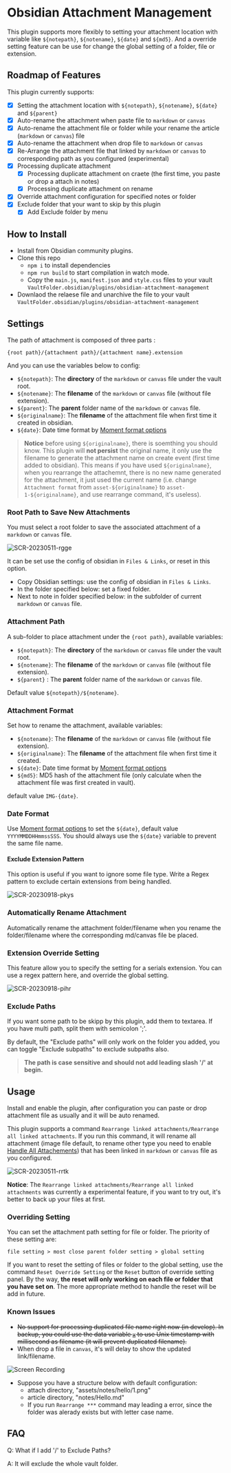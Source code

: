 # Obsidian Attachment Management

This plugin supports more flexibly to setting your attachment location with variable like `${notepath}`, `${notename}`, `${date}` and `${md5}`. And a override setting feature can be use for change the global setting of a folder, file or extension.

## Roadmap of Features

This plugin currently supports:

- [x] Setting the attachment location with `${notepath}`, `${notename}`, `${date}` and `${parent}`
- [x] Auto-rename the attachment when paste file to `markdown` or `canvas`
- [x] Auto-rename the attachment file or folder while your rename the article (`markdown` or `canvas`) file
- [x] Auto-rename the attachment when drop file to `markdown` or `canvas`
- [x] Re-Arrange the attachment file that linked by `markdown` or `canvas` to corresponding path as you configured (experimental)
- [x] Processing duplicate attachment
  - [x] Processing duplicate attachment on craete (the first time, you paste or drop a attach in notes)
  - [x] Processing duplicate attachment on rename
- [x] Override attachment configuration for specified notes or folder
- [x] Exclude folder that your want to skip by this plugin
  - [x] Add Exclude folder by menu

## How to Install

- Install from Obsidian community plugins.
- Clone this repo
  - `npm i` to install dependencies
  - `npm run build` to start compilation in watch mode.
  - Copy the `main.js`, `manifest.json` and `style.css` files to your vault `VaultFolder.obsidian/plugins/obsidian-attachment-management`
- Downlaod the relaese file and unarchive the file to your vault `VaultFolder.obsidian/plugins/obsidian-attachment-management`

## Settings

The path of attachment is composed of three parts :

```
{root path}/{attachment path}/{attachment name}.extension
```

And you can use the variables below to config:

- `${notepath}`: The **directory** of the `markdown` or `canvas` file under the vault root.
- `${notename}`: The **filename** of the `markdown` or `canvas` file (without file extension).
- `${parent}`: The **parent** folder name of the `markdown` or `canvas` file.
- `${originalname}`: The **filename** of the attachment file when first time it created in obsidian.
- `${date}`: Date time format by [Moment format options](https://momentjscom.readthedocs.io/en/latest/moment/04-displaying/01-format)

> **Notice** before using `${originalname}`, there is soemthing you should know. This plugin will **not persist** the original name, it only use the filename to generate the attachment name on create event (first time added to obsidian). This means if you have used `${originalname}`, when you rearrange the attachemnt, there is no new name generated for the attachment, it just used the current name (i.e. change `Attachment format` from `asset-${originalname}` to `asset-1-${originalname}`, and use rearrange command, it's useless).

### Root Path to Save New Attachments

You must select a root folder to save the associated attachment of a `markdown` or `canvas` file.

![SCR-20230511-rgge](./images/SCR-20230511-rgge.png)

It can be set use the config of obsidian in `Files & Links`, or reset in this option.

- Copy Obsidian settings: use the config of obsidian in `Files & Links`.
- In the folder specified below: set a fixed folder.
- Next to note in folder specified below: in the subfolder of current `markdown` or `canvas` file.

### Attachment Path

A sub-folder to place attachment under the `{root path}`, available variables:

- `${notepath}`: The **directory** of the `markdown` or `canvas` file under the vault root.
- `${notename}`: The **filename** of the `markdown` or `canvas` file (without file extension).
- `${parent}` : The **parent** folder name of the `markdown` or `canvas` file.

Default value `${notepath}/${notename}`.

### Attachment Format

Set how to rename the attachment, available variables:

- `${notename}`: The **filename** of the `markdown` or `canvas` file (without file extension).
- `${originalname}`: The **filename** of the attachment file when first time it created.
- `${date}`: Date time format by [Moment format options](https://momentjscom.readthedocs.io/en/latest/moment/04-displaying/01-format)
- `${md5}`: MD5 hash of the attachment file (only calculate when the attachment file was first created in vault).

default value `IMG-{date}`.

### Date Format

Use [Moment format options](https://momentjscom.readthedocs.io/en/latest/moment/04-displaying/01-format) to set the `${date}`, default value `YYYYMMDDHHmmssSSS`. You should always use the `${date}` variable to prevent the same file name.

#### Exclude Extension Pattern

This option is useful if you want to ignore some file type. Write a Regex pattern to exclude certain extensions from being handled.

![SCR-20230918-pkys](./images/SCR-20230918-pkys.png)

### Automatically Rename Attachment

Automatically rename the attachment folder/filename when you rename the folder/filename where the corresponding md/canvas file be placed.

### Extension Override Setting

This feature allow you to specify the setting for a serials extension. You can use a regex pattern here, and override the global setting.

![SCR-20230918-pihr](images/SCR-20230918-pihr.png)

### Exclude Paths

If you want some path to be skipp by this plugin, add them to textarea.
If you have multi path, split them with semicolon ';'.

By default, the "Exclude paths" will only work on the folder you added, you can toggle "Exclude subpaths" to exclude subpaths also.

> **The path is case sensitive and should not add leading slash '/' at begin.**

## Usage

Install and enable the plugin, after configuration you can paste or drop attachment file as usually and it will be auto renamed.

This plugin supports a command `Rearrange linked attachments/Rearrange all linked attachments`. If you run this command, it will rename all attachment (image file default, to rename other type you need to enable [Handle All Attachements](#handle-all-attachments)) that has been linked in `markdown` or `canvas` file as you configured.

![SCR-20230511-rrtk](./images/SCR-20230511-rrtk.png)

**Notice**: The `Rearrange linked attachments/Rearrange all linked attachments` was currently a experimental feature, if you want to try out, it's better to back up your files at first.

### Overriding Setting

You can set the attachment path setting for file or folder. The priority of these setting are:

```
file setting > most close parent folder setting > global setting
```

If you want to reset the setting of files or folder to the global setting, use the command `Reset Override Setting` or the `Reset` button of override setting panel. By the way, **the reset will only working on each file or folder that you have set on**. The more appropriate method to handle the reset will be add in future.

### Known Issues

- ~~No support for processing duplicated file name right now (in develop). In backup, you could use the data variable [`x`](https://momentjscom.readthedocs.io/en/latest/moment/04-displaying/01-format/) to use Unix timestamp with millisecond as filename (it will prevent duplicated filename).~~
- When drop a file in `canvas`, it's will delay to show the updated link/filename.

![Screen Recording](./images/canvas_drop_delay.gif)

- Suppose you have a structure below with default configuration:
  - attach directory, "assets/notes/hello/1.png"
  - article directory, "notes/Hello.md"
  - If you run `Rearrange ***` command may leading a error, since the folder was alerady exists but with letter case name.

## FAQ

Q: What if I add '/' to Exclude Paths?

A: It will exclude the whole vault folder.

